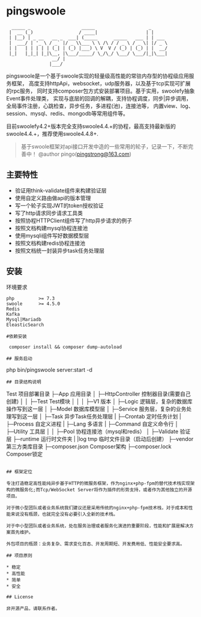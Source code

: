 # pingswoole
```
  _____ _                   _____                    _      
 |  __ (_)                 / ____|                  | |     
 | |__) | _ __   __ _  ___| (_____      _____   ___ | | ___ 
 |  ___/ | '_ \ / _` |/ _ \\___ \ \ /\ / / _ \ / _ \| |/ _ \
 | |   | | | | | (_| | (_) |___) \ V  V / (_) | (_) | |  __/
 |_|   |_|_| |_|\__, |\___/_____/ \_/\_/ \___/ \___/|_|\___|
                 __/ |                                      
                |___/                                       
```
pingswoole是一个基于swoole实现的轻量级高性能的常驻内存型的协程级应用服务框架，
高度支持httpApi，websocket，udp服务器，以及基于tcp实现可扩展的rpc服务，
同时支持composer包方式安装部署项目。基于实用，swoolefy抽象Event事件处理类，
实现与底层的回调的解耦，支持协程调度，同步|异步调用，全局事件注册，心跳检查，异步任务，多进程(池)，连接池等，
内置view、log、session、mysql、redis、mongodb等常用组件等。     

目前swoolefy4.2+版本完全支持swoole4.4.+的协程，最高支持最新版的swoole4.4.+，推荐使用swoole4.4.8+.

> 基于swoole框架对api接口开发中造的一些常用的轮子，记录一下，不断完善中！
> @author pingo(pingstrong@163.com)

## 主要特性

* 验证用think-validate组件来构建验证层
* 使用自定义路由做api的版本管理
* 写一个轮子实现JWT的token授权验证
* 写了http请求同步请求工具类
* 按照协程HTTPClient组件写了http异步请求的例子
* 按照文档构建mysql协程连接池
* 使用mysqli组件写好数据模型层
* 按照文档构建redis协程连接池
* 按照文档统一封装异步task任务处理层


## 安装

环境要求
~~~
php         >= 7.3
swoole      >= 4.5.0
Redis
Kafka
Mysql|Mariadb
EleasticSearch
~~~

~~~
#依赖安装
 
 composer install && composer dump-autoload

## 服务启动
~~~
php bin/pingswoole server:start -d
~~~
## 目录结构说明
~~~
Test                   项目部署目录
├─App                     应用目录
│  ├─HttpController       控制器目录(需要自己创建)
│  │  ├─Test              Test模块
│  │  │  ├─V1             版本
│  ├─Logic                逻辑层，复杂的数据库操作写到这一层
│  ├─Model                数据库模型层
│  ├─Service              服务层，复杂的业务处理写到这一层
│  ├─Task                 异步Task任务处理层
|  ├─Crontab              定时任务计划
|  ├─Process              自定义进程
|  ├─Lang                 多语言
|  ├─Command              自定义命令行
│  ├─Utility              工具层
│  │  ├─Pool              协程连接池（mysql和redis）
│  ├─Validate             验证层
├─runtime                 运行时文件夹
| |log tmp                临时文件目录（启动后创建）
├─vendor                  第三方类库目录
├─composer.json           Composer架构
├─composer.lock           Composer锁定
~~~

## 框架定位

专注打造稳定高性能纯异步基于HTTP的微服务框架，作为nginx+php-fpm的替代技术栈实现架构的微服务化;而Tcp/WebSocket Server将作为插件的形势支持，或者作为其他独立的开源项目。

对于微小型团队或者业务系统我们建议还是采用传统的nginx+php-fpm技术栈，对于成本和性能来说没有瓶颈，也就完全没有必要引入全新的技术栈。

对于中小型团队或者业务系统，处在服务治理或者服务化演进的重要阶段，性能和扩展是解决方案首先维护。

外包项目的瓶颈：业务复杂、需求变化百态、开发周期短、开发费用低、性能安全要求高。

## 项目原则

* 稳定
* 高性能
* 简单
* 安全

## License

非开源产品，请联系作者。